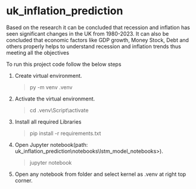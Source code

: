 # uk_inflation_prediction
Based on the research it can be concluded that recession and inflation has seen significant changes in the UK from 1980-2023. It can also be concluded that economic factors like GDP growth, Money Stock, Debt and others properly helps to understand recession and inflation trends thus meeting all the objectives

To run this project code follow the below steps

1. Create virtual environment.
    >py -m venv .venv

2. Activate the virtual environment.
    >cd .venv\Script\activate

3. Install all required Libraries
    >pip install -r requirements.txt

4. Open Jupyter notebook(path: uk_inflation_prediction\notebooks\lstm_model_notebooks>).
    >jupyter notebook

5. Open any notebook from folder and select kernel as .venv at right top corner.